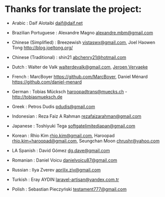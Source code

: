 <!--

    Names should be added to this file like so:
        Name <email address>

    Please keep the list sorted.

    Rhio Kim <rhio.kim@gmail.com>

-->
# Thanks for translate the project:

* Arabic                 :  Daif Alotaibi <daif@daif.net>

* Brazilian Portuguese   :  Alexandre Magno <alexandre.mbm@gmail.com>

* Chinese (Simplified)   :  Breezewish <vistaswx@gmail.com>, Joel Haowen Tong <http://blog.joeltong.org/>

* Chinese (Traditional)  :  shin21 <abchenry21@hotmail.com>

* Dutch                  :  Walter de Valk <walterdevalk@gmail.com>, [Jeroen Vervaeke](https://vervaeke.nu/)

* French                 :  MarcBoyer <https://github.com/MarcBoyer>, Daniel Ménard <https://github.com/daniel-menard>

* German                 :  Tobias Mücksch <haroopadtrans@muecks.ch> - http://tobiasmueksch.de

* Greek                  :  Petros Dudis <pdudis@gmail.com>

* Indonesian             :  Reza Faiz A Rahman <rezafaizarahman@gmail.com>

* Japanese               :  Toshiyuki Tega <softgatelimitedjapan@gmail.com>

* Korean                 :  Rhio Kim <rhio.kim@gmail.com>, Haroopad <rhio.kim+haroopad@gmail.com>, Seungchan Moon <chrushr@yahoo.com>

* LA Spanish             :  David Gómez <dg.dave@gmail.com>

* Romanian               :  Daniel Voicu <danielvoicu87@gmail.com>

* Russian                :  Ilya Zverev <aprilix.ziv@gmail.com>

* Turkish                :  Eray AYDIN <laravel-artisan@yandex.com.tr>

* Polish                 :  Sebastian Pieczyński <testament777@gmail.com>
